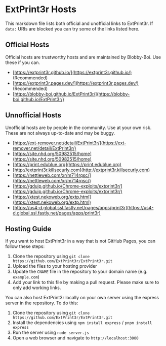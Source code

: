# ExtPrint3r Hosts

This markdown file lists both official and unofficial links to ExtPrint3r. If ``data:`` URIs are blocked you can try some of the links listed here.

## Official Hosts

Official hosts are trustworthy hosts and are maintained by Blobby-Boi. Use these if you can.

- [https://extprint3r.github.io/](https://extprint3r.github.io/) (Recommended)
- [https://extprint3r.pages.dev/](https://extprint3r.pages.dev/) (Recommended)
- [https://blobby-boi.github.io/ExtPrint3r/](https://blobby-boi.github.io/ExtPrint3r/)

## Unnofficial Hosts

Unofficial hosts are by people in the community. Use at your own risk. These are not always up-to-date and may be buggy.

- [https://ext-remover.net/detail/ExtPrint3r/](https://ext-remover.net/detail/ExtPrint3r/)
- [https://site.nhd.org/50982515/home](https://site.nhd.org/50982515/home)
- [https://print.edublue.org](https://print.edublue.org)
- [http://extprint3r.killsecurly.com](http://extprint3r.killsecurly.com)
- [https://nettleweb.com/xr/m714rqsc/](https://nettleweb.com/xr/m714rqsc/)
- [https://gduip.github.io/Chrome-exploits/extprint3r/](https://gduip.github.io/Chrome-exploits/extprint3r/)
- [https://xtest.nekoweb.org/extp.html](https://xtest.nekoweb.org/extp.html)
- [https://us4-d.global.ssl.fastly.net/pages/apps/print3r](https://us4-d.global.ssl.fastly.net/pages/apps/print3r)

## Hosting Guide

If you want to host ExtPrint3r in a way that is not GitHub Pages, you can follow these steps:

1. Clone the repository using `git clone https://github.com/ExtPrint3r/ExtPrint3r.git`
2. Upload the files to your hosting provider
3. Update the `CNAME` file in the repository to your domain name (e.g. `example.com`)
4. Add your link to this file by making a pull request. Please make sure to only add working links.

You can also host ExtPrint3r locally on your own server using the express server in the repository. To do this:

1. Clone the repository using `git clone https://github.com/ExtPrint3r/ExtPrint3r.git`
2. Install the dependencies using `npm install express` / `pnpm install express`
3. Run the server using `node server.js`
4. Open a web browser and navigate to `http://localhost:3000`
